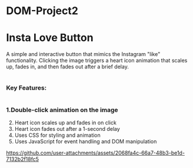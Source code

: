 # DOM-Project2
# Insta Love Button

A simple and interactive button that mimics the Instagram "like" functionality. Clicking the image triggers a heart icon animation that scales up, fades in, and then fades out after a brief delay.

# <h3> Key Features:</h3>

# <h3>1.Double-click animation on the image</h3>
2. Heart icon scales up and fades in on click
3. Heart icon fades out after a 1-second delay
4. Uses CSS for styling and animation
5. Uses JavaScript for event handling and DOM manipulation


https://github.com/user-attachments/assets/2068fa4c-66a7-48b3-be1d-7132b2f18fc5


